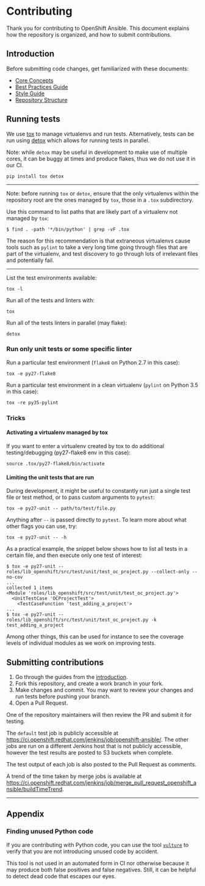 # Contributing

Thank you for contributing to OpenShift Ansible. This document explains how the
repository is organized, and how to submit contributions.

## Introduction

Before submitting code changes, get familiarized with these documents:

- [Core Concepts](docs/core_concepts_guide.adoc)
- [Best Practices Guide](docs/best_practices_guide.adoc)
- [Style Guide](docs/style_guide.adoc)
- [Repository Structure](docs/repo_structure.md)

## Running tests

We use [tox](http://readthedocs.org/docs/tox/) to manage virtualenvs and run
tests. Alternatively, tests can be run using
[detox](https://pypi.python.org/pypi/detox/) which allows for running tests in
parallel.

Note: while `detox` may be useful in development to make use of multiple cores,
it can be buggy at times and produce flakes, thus we do not use it in our CI.


```
pip install tox detox
```

---

Note: before running `tox` or `detox`, ensure that the only virtualenvs within
the repository root are the ones managed by `tox`, those in a `.tox`
subdirectory.

Use this command to list paths that are likely part of a virtualenv not managed
by `tox`:

```
$ find . -path '*/bin/python' | grep -vF .tox
```

The reason for this recommendation is that extraneous virtualenvs cause tools
such as `pylint` to take a very long time going through files that are part of
the virtualenv, and test discovery to go through lots of irrelevant files and
potentially fail.

---

List the test environments available:

```
tox -l
```

Run all of the tests and linters with:

```
tox
```

Run all of the tests linters in parallel (may flake):

```
detox
```

### Run only unit tests or some specific linter

Run a particular test environment (`flake8` on Python 2.7 in this case):

```
tox -e py27-flake8
```

Run a particular test environment in a clean virtualenv (`pylint` on Python 3.5
in this case):

```
tox -re py35-pylint
```

### Tricks

#### Activating a virtualenv managed by tox

If you want to enter a virtualenv created by tox to do additional
testing/debugging (py27-flake8 env in this case):

```
source .tox/py27-flake8/bin/activate
```

#### Limiting the unit tests that are run

During development, it might be useful to constantly run just a single test file
or test method, or to pass custom arguments to `pytest`:

```
tox -e py27-unit -- path/to/test/file.py
```

Anything after `--` is passed directly to `pytest`. To learn more about what
other flags you can use, try:

```
tox -e py27-unit -- -h
```

As a practical example, the snippet below shows how to list all tests in a
certain file, and then execute only one test of interest:

```
$ tox -e py27-unit -- roles/lib_openshift/src/test/unit/test_oc_project.py --collect-only --no-cov
...
collected 1 items
<Module 'roles/lib_openshift/src/test/unit/test_oc_project.py'>
  <UnitTestCase 'OCProjectTest'>
    <TestCaseFunction 'test_adding_a_project'>
...
$ tox -e py27-unit -- roles/lib_openshift/src/test/unit/test_oc_project.py -k test_adding_a_project
```

Among other things, this can be used for instance to see the coverage levels of
individual modules as we work on improving tests.

## Submitting contributions

1. Go through the guides from the [introduction](#Introduction).
2. Fork this repository, and create a work branch in your fork.
3. Make changes and commit. You may want to review your changes and run tests
   before pushing your branch.
4. Open a Pull Request.

One of the repository maintainers will then review the PR and submit it for
testing.

The `default` test job is publicly accessible at
https://ci.openshift.redhat.com/jenkins/job/openshift-ansible/. The other jobs
are run on a different Jenkins host that is not publicly accessible, however the
test results are posted to S3 buckets when complete.

The test output of each job is also posted to the Pull Request as comments.

A trend of the time taken by merge jobs is available at
https://ci.openshift.redhat.com/jenkins/job/merge_pull_request_openshift_ansible/buildTimeTrend.

---

## Appendix

### Finding unused Python code

If you are contributing with Python code, you can use the tool
[`vulture`](https://pypi.python.org/pypi/vulture) to verify that you are not
introducing unused code by accident.

This tool is not used in an automated form in CI nor otherwise because it may
produce both false positives and false negatives. Still, it can be helpful to
detect dead code that escapes our eyes.
